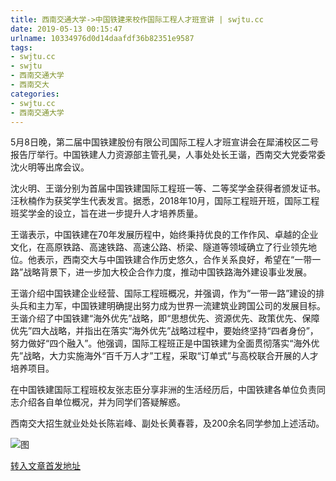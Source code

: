 ```yaml
---
title: 西南交通大学->中国铁建来校作国际工程人才班宣讲 | swjtu.cc
date: 2019-05-13 00:15:47
urlname: 10334976d0d14daafdf36b82351e9587
tags: 
- swjtu.cc
- swjtu
- 西南交通大学
- 西南交大
categories:
- swjtu.cc
- 西南交通大学
---
```



5月8日晚，第二届中国铁建股份有限公司国际工程人才班宣讲会在犀浦校区二号报告厅举行。中国铁建人力资源部主管孔昊，人事处处长王谐，西南交大党委常委沈火明等出席会议。

沈火明、王谐分别为首届中国铁建国际工程班一等、二等奖学金获得者颁发证书。汪秋楠作为获奖学生代表发言。据悉，2018年10月，国际工程班开班，国际工程班奖学金的设立，旨在进一步提升人才培养质量。

王谐表示，中国铁建在70年发展历程中，始终秉持优良的工作作风、卓越的企业文化，在高原铁路、高速铁路、高速公路、桥梁、隧道等领域确立了行业领先地位。他表示，西南交大与中国铁建合作历史悠久，合作关系良好，希望在“一带一路”战略背景下，进一步加大校企合作力度，推动中国铁路海外建设事业发展。

王谐介绍中国铁建企业经营、国际工程班概况，并强调，作为“一带一路”建设的排头兵和主力军，中国铁建明确提出努力成为世界一流建筑业跨国公司的发展目标。王谐介绍了中国铁建“海外优先”战略，即“思想优先、资源优先、政策优先、保障优先”四大战略，并指出在落实“海外优先”战略过程中，要始终坚持“四者身份”，努力做好“四个融入”。他强调，国际工程班正是中国铁建为全面贯彻落实“海外优先”战略，大力实施海外“百千万人才”工程，采取“订单式”与高校联合开展的人才培养项目。

在中国铁建国际工程班校友张志臣分享非洲的生活经历后，中国铁建各单位负责同志介绍各自单位概况，并为同学们答疑解惑。

西南交大招生就业处处长陈岩峰、副处长黄春蓉，及200余名同学参加上述活动。



![图](https://news.swjtu.edu.cn/upload/201905/09/201905091717393938.jpg)

[转入文章首发地址](https://news.swjtu.edu.cn/shownews-18299.shtml)